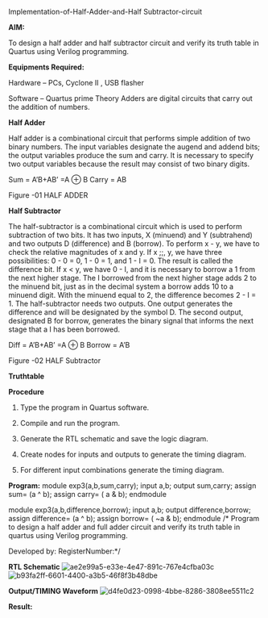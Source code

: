 
Implementation-of-Half-Adder-and-Half Subtractor-circuit

**AIM:**

To design a half adder and half subtractor circuit and verify its truth table in Quartus using Verilog programming.

**Equipments Required:**

Hardware – PCs, Cyclone II , USB flasher 

Software – Quartus prime Theory Adders are digital circuits that carry out the addition of numbers.

**Half Adder**

Half adder is a combinational circuit that performs simple addition of two binary numbers. The input variables designate the augend and addend bits; the output variables produce the sum and carry. It is necessary to specify two output variables because the result may consist of two binary digits.

Sum = A’B+AB’ =A ⊕ B Carry = AB

Figure -01 HALF ADDER

**Half Subtractor**

The half-subtractor is a combinational circuit which is used to perform subtraction of two bits. It has two inputs, X (minuend) and Y (subtrahend) and two outputs D (difference) and B (borrow). To perform x - y, we have to check the relative magnitudes of x and y. If x ;;, y, we have three possibilities: 0 - 0 = 0, 1 - 0 = 1, and 1 - I = 0. The result is called the difference bit. If x < y, we have 0 - I, and it is necessary to borrow a 1 from the next higher stage. The I borrowed from the next higher stage adds 2 to the minuend bit, just as in the decimal system a borrow adds 10 to a minuend digit. With the minuend equal to 2, the difference becomes 2 - I = 1. The half-subtractor needs two outputs. One output generates the difference and will be designated by the symbol D. The second output, designated B for borrow, generates the binary signal that informs the next stage that a I has been borrowed. 

Diff = A’B+AB’ =A ⊕ B
Borrow = A’B



Figure -02 HALF Subtractor

**Truthtable**

**Procedure**

1.	Type the program in Quartus software.

2.	Compile and run the program.

3.	Generate the RTL schematic and save the logic diagram.

4.	Create nodes for inputs and outputs to generate the timing diagram.

5.	For different input combinations generate the timing diagram.


**Program:**
module exp3(a,b,sum,carry);
input a,b;
output sum,carry;
assign sum= (a ^ b);
assign carry= ( a & b);
endmodule

module exp3(a,b,difference,borrow);
input a,b;
output difference,borrow;
assign difference= (a ^ b);
assign borrow= ( ~a & b);
endmodule
/* Program to design a half adder and full adder circuit and verify its truth table in quartus using Verilog programming.

Developed by: RegisterNumber:*/

**RTL Schematic**
![ae2e99a5-e33e-4e47-891c-767e4cfba03c](https://github.com/user-attachments/assets/a00f50e7-29bb-4ea0-9333-fef3907bba7c)
![b93fa2ff-6601-4400-a3b5-46f8f3b48dbe](https://github.com/user-attachments/assets/8689f060-7c83-4669-b079-c3de47349e9e)

**Output/TIMING Waveform**
![d4fe0d23-0998-4bbe-8286-3808ee5511c2](https://github.com/user-attachments/assets/c9ccd8a2-7ee0-4c4d-8719-c6b1c486a20d)

**Result:**
